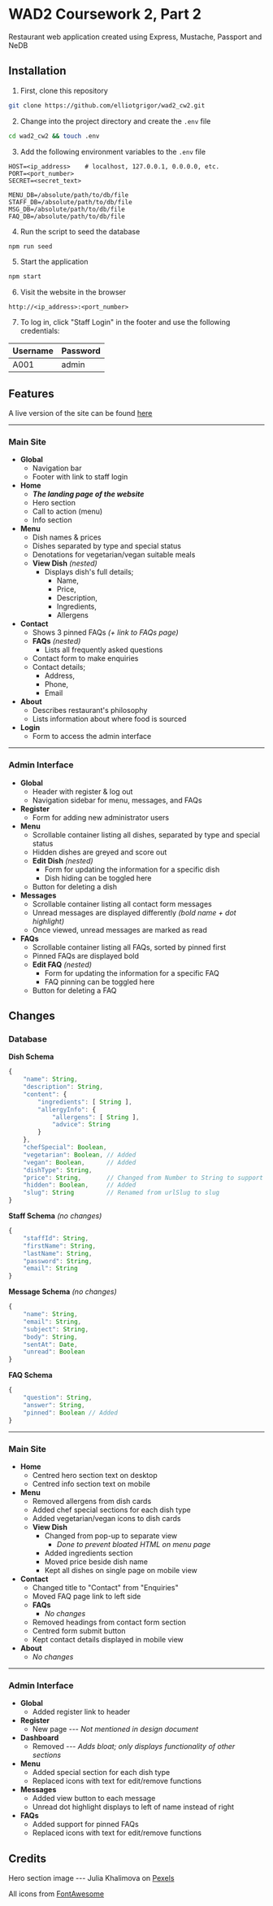 # WAD2 Coursework 2, Part 2
Restaurant web application created using Express, Mustache, Passport and NeDB

## Installation
1. First, clone this repository
```bash
git clone https://github.com/elliotgrigor/wad2_cw2.git
```

2. Change into the project directory and create the `.env` file
```bash
cd wad2_cw2 && touch .env
```

3. Add the following environment variables to the `.env` file
```
HOST=<ip_address>    # localhost, 127.0.0.1, 0.0.0.0, etc.
PORT=<port_number>
SECRET=<secret_text>

MENU_DB=/absolute/path/to/db/file
STAFF_DB=/absolute/path/to/db/file
MSG_DB=/absolute/path/to/db/file
FAQ_DB=/absolute/path/to/db/file
```

4. Run the script to seed the database
```bash
npm run seed
```

5. Start the application
```bash
npm start
```

6. Visit the website in the browser
```
http://<ip_address>:<port_number>
```

7. To log in, click "Staff Login" in the footer and use the following credentials:

| Username | Password |
|----------|----------|
| A001     | admin    |

## Features

A live version of the site can be found [here](https://pingu-seafood-shack.herokuapp.com/)

---

### Main Site

- **Global**
	- Navigation bar
	- Footer with link to staff login
- **Home**
	- ***The landing page of the website***
	- Hero section
	- Call to action (menu)
	- Info section
- **Menu**
	- Dish names & prices
	- Dishes separated by type and special status
	- Denotations for vegetarian/vegan suitable meals
	- **View Dish** *(nested)*
		- Displays dish's full details;
			- Name,
			- Price,
			- Description,
			- Ingredients,
			- Allergens
- **Contact**
	- Shows 3 pinned FAQs *(+ link to FAQs page)*
	- **FAQs** *(nested)*
		- Lists all frequently asked questions
	- Contact form to make enquiries
	- Contact details;
		- Address,
		- Phone,
		- Email
- **About**
	- Describes restaurant's philosophy
	- Lists information about where food is sourced
- **Login**
	- Form to access the admin interface

---

### Admin Interface

- **Global**
	- Header with register & log out
	- Navigation sidebar for menu, messages, and FAQs
- **Register**
	- Form for adding new administrator users
- **Menu**
	- Scrollable container listing all dishes, separated by type and special status
	- Hidden dishes are greyed and score out
	- **Edit Dish** *(nested)*
		- Form for updating the information for a specific dish
		- Dish hiding can be toggled here
	- Button for deleting a dish
- **Messages**
	- Scrollable container listing all contact form messages
	- Unread messages are displayed differently *(bold name + dot highlight)*
	- Once viewed, unread messages are marked as read
- **FAQs**
	- Scrollable container listing all FAQs, sorted by pinned first
	- Pinned FAQs are displayed bold
	- **Edit FAQ** *(nested)*
		- Form for updating the information for a specific FAQ
		- FAQ pinning can be toggled here
	- Button for deleting a FAQ

## Changes

### Database

**Dish Schema**
```javascript
{
	"name": String,
	"description": String,
	"content": {
		"ingredients": [ String ],
		"allergyInfo": {
			"allergens": [ String ],
			"advice": String
		}
	},
	"chefSpecial": Boolean,
	"vegetarian": Boolean, // Added
	"vegan": Boolean,      // Added
	"dishType": String,
	"price": String,       // Changed from Number to String to support trailing 0s
	"hidden": Boolean,     // Added
	"slug": String         // Renamed from urlSlug to slug
}
```

**Staff Schema** *(no changes)*
```javascript
{
	"staffId": String,
	"firstName": String,
	"lastName": String,
	"password": String,
	"email": String
}
```

**Message Schema** *(no changes)*
```javascript
{
	"name": String,
	"email": String,
	"subject": String,
	"body": String,
	"sentAt": Date,
	"unread": Boolean
}
```

**FAQ Schema**
```javascript
{
	"question": String,
	"answer": String,
	"pinned": Boolean // Added
}
```

---

### Main Site

- **Home**
	- Centred hero section text on desktop
	- Centred info section text on mobile
- **Menu**
	- Removed allergens from dish cards
	- Added chef special sections for each dish type
	- Added vegetarian/vegan icons to dish cards
	- **View Dish**
		- Changed from pop-up to separate view
			- *Done to prevent bloated HTML on menu page*
		- Added ingredients section
		- Moved price beside dish name
		- Kept all dishes on single page on mobile view
- **Contact**
	- Changed title to "Contact" from "Enquiries"
	- Moved FAQ page link to left side
	- **FAQs**
		- *No changes*
	- Removed headings from contact form section
	- Centred form submit button
	- Kept contact details displayed in mobile view
- **About**
	- *No changes*

---

### Admin Interface

- **Global**
	- Added register link to header
- **Register**
	- New page --- *Not mentioned in design document*
- **Dashboard**
	- Removed --- *Adds bloat; only displays functionality of other sections*
- **Menu**
	- Added special section for each dish type
	- Replaced icons with text for edit/remove functions
- **Messages**
	- Added view button to each message
	- Unread dot highlight displays to left of name instead of right
- **FAQs**
	- Added support for pinned FAQs
	- Replaced icons with text for edit/remove functions

## Credits

Hero section image --- Julia Khalimova on [Pexels](https://www.pexels.com/photo/cooked-shrimp-and-seashell-dish-3649208/)

All icons from [FontAwesome](https://fontawesome.com/search?m=free)
